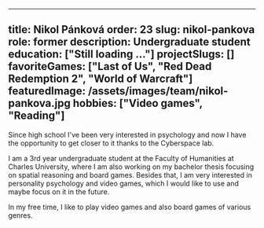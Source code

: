 ---
title: Nikol Pánková
order: 23
slug: nikol-pankova
role: former
description: Undergraduate student
education: ["Still loading …"]
projectSlugs: []
favoriteGames: ["Last of Us", "Red Dead Redemption 2", "World of Warcraft"]
featuredImage: /assets/images/team/nikol-pankova.jpg
hobbies: ["Video games", "Reading"]
----

Since high school I've been very interested in psychology and now I have the opportunity to get closer to it thanks to the Cyberspace lab. 

I am a 3rd year undergraduate student at the Faculty of Humanities at Charles University, where I am also working on my bachelor thesis focusing on spatial reasoning and board games. Besides that, I am very interested in personality psychology and video games, which I would like to use and maybe focus on it in the future.

In my free time, I like to play video games and also board games of various genres.